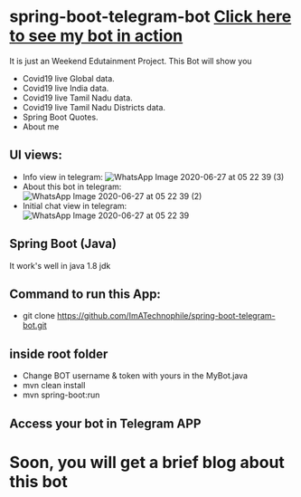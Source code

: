 # spring-boot-telegram-bot [Click here to see my bot in action](https://telegram.me/ImATechnophileBot/)

It is just an Weekend Edutainment Project. This Bot will show you 

* Covid19 live Global data.
* Covid19 live India data.
* Covid19 live Tamil Nadu data.
* Covid19 live Tamil Nadu Districts data.
* Spring Boot Quotes.
* About me
## UI views:
* Info view in telegram:
![WhatsApp Image 2020-06-27 at 05 22 39 (3)](https://user-images.githubusercontent.com/35361302/85909243-73470380-b836-11ea-9464-69a222da6df0.jpeg)
* About this bot in telegram:
![WhatsApp Image 2020-06-27 at 05 22 39 (2)](https://user-images.githubusercontent.com/35361302/85909262-970a4980-b836-11ea-9b64-8fed54e90d54.jpeg)
* Initial chat view in telegram:
![WhatsApp Image 2020-06-27 at 05 22 39](https://user-images.githubusercontent.com/35361302/85909274-a6899280-b836-11ea-9164-58b52a82d10a.jpeg)

## Spring Boot (Java)

It work's well in java 1.8 jdk

## Command to run this App:
* git clone https://github.com/ImATechnophile/spring-boot-telegram-bot.git
## inside root folder
* Change BOT username & token with yours in the MyBot.java
* mvn clean install
* mvn spring-boot:run

## Access your bot in Telegram APP
# Soon, you will get a brief blog about this bot
